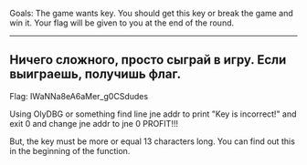 Goals:
    The game wants key. You should get this key or break the game and win it. Your flag will be given to you at the end of the round.

----
Ничего сложного, просто сыграй в игру. Если выиграешь, получишь флаг.
----

Flag: IWaNNa8eA6aMer_g0CSdudes


Using OlyDBG or something find line jne addr to print "Key is incorrect!" and exit 0 and change jne addr to jne 0
PROFIT!!!

But, the key must be more or equal 13 characters long. You can find out this in the beginning of the function.
